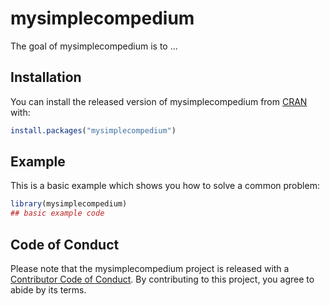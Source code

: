 
# mysimplecompedium

<!-- badges: start -->
<!-- badges: end -->

The goal of mysimplecompedium is to ...

## Installation

You can install the released version of mysimplecompedium from [CRAN](https://CRAN.R-project.org) with:

``` r
install.packages("mysimplecompedium")
```

## Example

This is a basic example which shows you how to solve a common problem:

``` r
library(mysimplecompedium)
## basic example code
```

## Code of Conduct
  
Please note that the mysimplecompedium project is released with a [Contributor Code of Conduct](https://contributor-covenant.org/version/2/0/CODE_OF_CONDUCT.html). By contributing to this project, you agree to abide by its terms.

